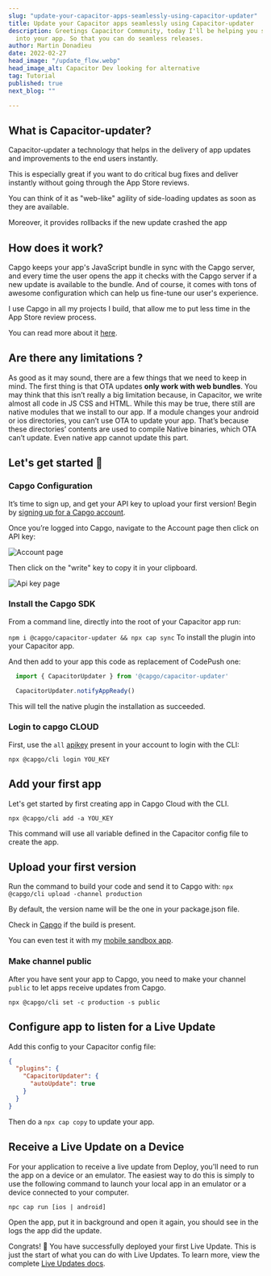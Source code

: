 ```yaml
---
slug: "update-your-capacitor-apps-seamlessly-using-capacitor-updater"
title: Update your Capacitor apps seamlessly using Capacitor-updater
description: Greetings Capacitor Community, today I'll be helping you setup Capacitor-updater
  into your app. So that you can do seamless releases.
author: Martin Donadieu
date: 2022-02-27
head_image: "/update_flow.webp"
head_image_alt: Capacitor Dev looking for alternative
tag: Tutorial
published: true
next_blog: ""

---
```


## What is Capacitor-updater?

Capacitor-updater a technology that helps in the delivery of app updates and improvements to the end users instantly.

This is especially great if you want to do critical bug fixes and deliver instantly without going through the App Store reviews.

You can think of it as "web-like" agility of side-loading updates as soon as they are available.

Moreover, it provides rollbacks if the new update crashed the app

## How does it work?

Capgo keeps your app's JavaScript bundle in sync with the Capgo server, and every time the user opens the app it checks with the Capgo server if a new update is available to the bundle. And of course, it comes with tons of awesome configuration which can help us fine-tune our user's experience.

I use Capgo in all my projects I build, that allow me to put less time in the App Store review process.

You can read more about it [here](https://capgo.app).

## Are there any limitations ?

As good as it may sound, there are a few things that we need to keep in mind.
The first thing is that OTA updates __only work with web bundles__. 
You may think that this isn’t really a big limitation because, in Capacitor, we write almost all code in JS CSS and HTML.
While this may be true, there still are native modules that we install to our app.
If a module changes your android or ios directories, you can’t use OTA to update your app.
That’s because these directories’ contents are used to compile Native binaries, which OTA can’t update.
Even native app cannot update this part.

## Let's get started 🚀

### Capgo Configuration

It’s time to sign up, and get your API key to upload your first version! Begin by [signing up for a Capgo account](https://web.capgo.app/register).

Once you’re logged into Capgo, navigate to the Account page then click on API key:

![Account page](/capgo.app_app_account.webp)

Then click on the "write" key to copy it in your clipboard.

![Api key page](/capgo.app_app_account_api_key.webp "Api key page")

### Install the Capgo SDK

From a command line, directly into the root of your Capacitor app run:

`npm i @capgo/capacitor-updater && npx cap sync`
To install the plugin into your Capacitor app.

And then add to your app this code as replacement of CodePush one:

```js
  import { CapacitorUpdater } from '@capgo/capacitor-updater'

  CapacitorUpdater.notifyAppReady()
```

This will tell the native plugin the installation as succeeded.

### Login to capgo CLOUD

First, use the `all` [apikey](https://web.capgo.app/app/apikeys) present in your account to login with the CLI:

`npx @capgo/cli login YOU_KEY`

## Add your first app

Let's get started by first creating app in Capgo Cloud with the CLI.

`npx @capgo/cli add -a YOU_KEY`

This command will use all variable defined in the Capacitor config file to create the app.

## Upload your first version

Run the command to build your code and send it to Capgo with:
`npx @capgo/cli upload -channel production`

By default, the version name will be the one in your package.json file.

Check in [Capgo](https://capgo.app/app) if the build is present.

You can even test it with my [mobile sandbox app](https://capgo.app/app_mobile).

### Make channel public

After you have sent your app to Capgo, you need to make your channel `public` to let apps receive updates from Capgo.

`npx @capgo/cli set -c production -s public`

## Configure app to listen for a Live Update

Add this config to your Capacitor config file:

```json
{
  "plugins": {
    "CapacitorUpdater": {
      "autoUpdate": true
    }
  }
}
```

Then do a `npx cap copy` to update your app.

## Receive a Live Update on a Device

For your application to receive a live update from Deploy, you'll need to run the app on a device or an emulator. The easiest way to do this is simply to use the following command to launch your local app in an emulator or a device connected to your computer.

    npc cap run [ios | android]

Open the app, put it in background and open it again, you should see in the logs the app did the update.

Congrats! 🎉 You have successfully deployed your first Live Update. This is just the start of what you can do with Live Updates. To learn more, view the complete [Live Updates docs](https://github.com/Cap-go/capacitor-updater/wiki#auto-update).